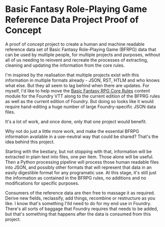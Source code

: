 # Basic Fantasy Role-Playing Game Reference Data Project Proof of Concept

A proof of concept project to create a human and machine readable reference data set
of Basic Fantasy Role-Playing Game (BFRPG) data that can be used by multiple people, for
multiple projects and purposes, without all of us needing to reinvent and recreate the
processes of extracting, cleaning and updating the information from the core rules.

I'm inspired by the realisation that multiple projects exist with this information in multiple
formats already - JSON, RST, HTLM and who knows what else. But they all seem to lag behind when there are updates. For myself, I'd like to help move the [Basic Fantasy RPG Core Rules](https://foundryvtt.com/packages/basicfantasyrpg-corerules-en) content module for the Foundry VTT along to the current edition of the BFPRG rules as well as the current edition of Foundry. But doing so looks like it would require hand-editing a huge number of large Foundry-specific JSON data files.

It's a lot of work, and once done, only that one project would benefit.

Why not do just a little more work, and make the essential BFRPG information available in a use-neutral way that could be shared? That's the idea behind this project.

Starting with the bestiary, but not stopping with that, information will be extracted in plain text into files, one per item. Those alone will be useful. Then a Python processing pipeline will process those human readable files into JSON, and possibly other formats that will represent that data in an easily digestible format for any programatic use. At this stage, it's still just the information as contained in the BFRPG rules, no additions and no modifications for specific purposes.

Consumers of the reference data are then free to massage it as required. Derive new fields, reclassify, add things, recombine or restructure as you like. I know that's something I'lld need to do for my end use in Foundry. There's all sorts of baggage that Foundry requires that needs to be added, but that's something that happens after the data is consumed from this project.
